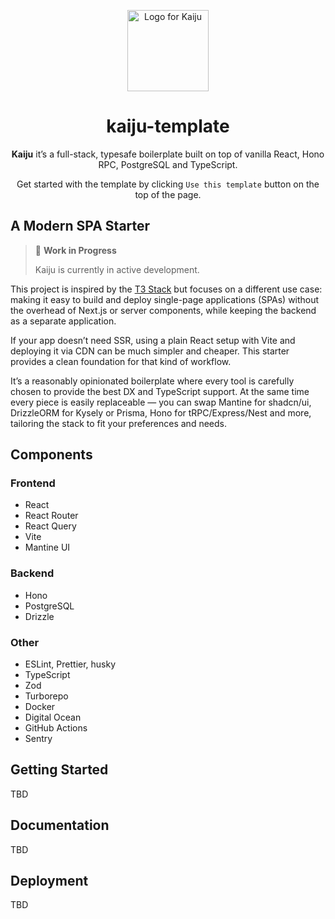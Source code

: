 <p align="center">
  <picture>
  <source media="(prefers-color-scheme: dark)" srcset="https://avatars.githubusercontent.com/u/192115606?s=400&u=84f3ce7b97e7ca93ff1be276ef4de0d32312008d&v=4">
  <img src="https://avatars.githubusercontent.com/u/192115606?s=400&u=84f3ce7b97e7ca93ff1be276ef4de0d32312008d&v=4" width="130" alt="Logo for Kaiju">
</picture>
</p>

<h1 align="center">
  kaiju-template
</h1>

<p align="center">
  <b>Kaiju</b> it’s a full-stack, typesafe boilerplate built on top of vanilla React, Hono RPC, PostgreSQL and TypeScript.
</p>

<p align="center">
 Get started with the template by clicking <code>Use this template</code> button on the top of the page.
</p>

## A Modern SPA Starter

> 🚧 **Work in Progress**
>
> Kaiju is currently in active development.

This project is inspired by the [T3 Stack](https://github.com/t3-oss/create-t3-app) but focuses on a different use case: making it easy to build and deploy single-page applications (SPAs) without the overhead of Next.js or server components, while keeping the backend as a separate application.

If your app doesn’t need SSR, using a plain React setup with Vite and deploying it via CDN can be much simpler and cheaper. This starter provides a clean foundation for that kind of workflow.

It’s a reasonably opinionated boilerplate where every tool is carefully chosen to provide the best DX and TypeScript support. At the same time every piece is easily replaceable — you can swap Mantine for shadcn/ui, DrizzleORM for Kysely or Prisma, Hono for tRPC/Express/Nest and more, tailoring the stack to fit your preferences and needs.

## Components

### Frontend

- React
- React Router
- React Query
- Vite
- Mantine UI

### Backend

- Hono
- PostgreSQL
- Drizzle

### Other

- ESLint, Prettier, husky
- TypeScript
- Zod
- Turborepo
- Docker
- Digital Ocean
- GitHub Actions
- Sentry

## Getting Started

TBD

## Documentation

TBD

## Deployment

TBD
